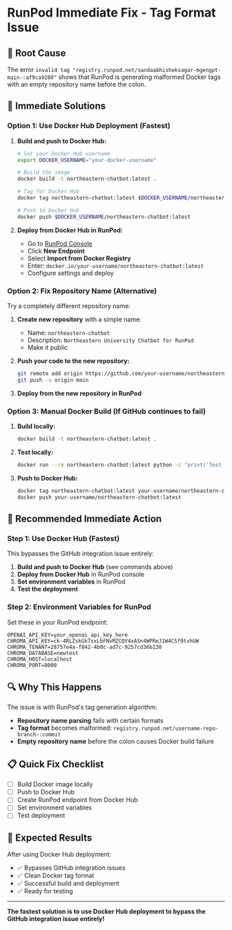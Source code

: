 # RunPod Immediate Fix - Tag Format Issue

## 🚨 **Root Cause**
The error `invalid tag "registry.runpod.net/sandaabhisheksagar-mgengpt-main-:af9ca9280"` shows that RunPod is generating malformed Docker tags with an empty repository name before the colon.

## 🔧 **Immediate Solutions**

### **Option 1: Use Docker Hub Deployment (Fastest)**

1. **Build and push to Docker Hub:**
   ```bash
   # Set your Docker Hub username
   export DOCKER_USERNAME="your-docker-username"
   
   # Build the image
   docker build -t northeastern-chatbot:latest .
   
   # Tag for Docker Hub
   docker tag northeastern-chatbot:latest $DOCKER_USERNAME/northeastern-chatbot:latest
   
   # Push to Docker Hub
   docker push $DOCKER_USERNAME/northeastern-chatbot:latest
   ```

2. **Deploy from Docker Hub in RunPod:**
   - Go to [RunPod Console](https://console.runpod.io/serverless)
   - Click **New Endpoint**
   - Select **Import from Docker Registry**
   - Enter: `docker.io/your-username/northeastern-chatbot:latest`
   - Configure settings and deploy

### **Option 2: Fix Repository Name (Alternative)**

Try a completely different repository name:

1. **Create new repository** with a simple name:
   - Name: `northeastern-chatbot`
   - Description: `Northeastern University Chatbot for RunPod`
   - Make it public

2. **Push your code to the new repository:**
   ```bash
   git remote add origin https://github.com/your-username/northeastern-chatbot.git
   git push -u origin main
   ```

3. **Deploy from the new repository in RunPod**

### **Option 3: Manual Docker Build (If GitHub continues to fail)**

1. **Build locally:**
   ```bash
   docker build -t northeastern-chatbot:latest .
   ```

2. **Test locally:**
   ```bash
   docker run --rm northeastern-chatbot:latest python -c "print('Test successful')"
   ```

3. **Push to Docker Hub:**
   ```bash
   docker tag northeastern-chatbot:latest your-username/northeastern-chatbot:latest
   docker push your-username/northeastern-chatbot:latest
   ```

## 🎯 **Recommended Immediate Action**

### **Step 1: Use Docker Hub (Fastest)**
This bypasses the GitHub integration issue entirely:

1. **Build and push to Docker Hub** (see commands above)
2. **Deploy from Docker Hub** in RunPod console
3. **Set environment variables** in RunPod
4. **Test the deployment**

### **Step 2: Environment Variables for RunPod**
Set these in your RunPod endpoint:

```
OPENAI_API_KEY=your_openai_api_key_here
CHROMA_API_KEY=ck-4RLZskGk7sxLbFNvMZCQY4xASn4WPReJ1W4CSf9tvhUW
CHROMA_TENANT=28757e4a-f042-4b0c-ad7c-9257cd36b130
CHROMA_DATABASE=newtest
CHROMA_HOST=localhost
CHROMA_PORT=8000
```

## 🔍 **Why This Happens**

The issue is with RunPod's tag generation algorithm:
- **Repository name parsing** fails with certain formats
- **Tag format** becomes malformed: `registry.runpod.net/username-repo-branch-:commit`
- **Empty repository name** before the colon causes Docker build failure

## 📋 **Quick Fix Checklist**

- [ ] Build Docker image locally
- [ ] Push to Docker Hub
- [ ] Create RunPod endpoint from Docker Hub
- [ ] Set environment variables
- [ ] Test deployment

## 🚀 **Expected Results**

After using Docker Hub deployment:
- ✅ Bypasses GitHub integration issues
- ✅ Clean Docker tag format
- ✅ Successful build and deployment
- ✅ Ready for testing

---

**The fastest solution is to use Docker Hub deployment to bypass the GitHub integration issue entirely!**
